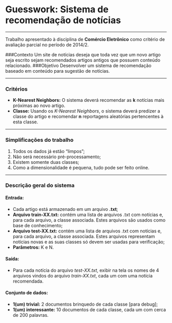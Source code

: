 # Guesswork: Sistema de recomendação de notícias

---

Trabalho apresentado à disciplina de **Comércio Eletrônico** como critério de avaliação parcial no período de 2014/2.

###Contexto
Um site de notícias deseja que toda vez que um novo artigo seja escrito sejam recomendados artigos antigos que possuem conteúdo relacionado.
###Objetivo
Desenvolver um sistema de recomendação baseado em conteúdo para sugestão de notícias.

---------

### Critérios
- **K-Nearest Neighbors:** O sistema deverá recomendar as **k** notícias mais próximas ao novo artigo.
- **Classe:** Usando os *K-Nearest Neighbors*, o sistema deverá predizer a classe do artigo e recomendar **n** reportagens aleatórias pertencentes à esta classe.

---------

### Simplificações do trabalho
1. Todos os dados já estão “limpos”;
2. Não será necessário pré-processamento;
3. Existem somente duas classes;
4. Como a dimensionalidade é pequena, tudo pode ser feito online.

---

### Descrição geral do sistema
#### Entrada:
- Cada artigo está armazenado em um arquivo **.txt**;
- **Arquivo train-XX.txt:** contém uma lista de arquivos .txt com notícias e, para cada arquivo, a classe associada. Estes arquivos são usados como base de conhecimento;
- **Arquivo test-XX.txt:** contém uma lista de arquivos .txt com notícias e, para cada arquivo, a classe associada. Estes arquivos representam notícias novas e as suas classes só devem ser usadas para verificação;
- **Parâmetros:** K e N.

#### Saída:
- Para cada notícia do arquivo *test-XX.txt*, exibir na tela os nomes de 4 arquivos vindos do arquivo *train-XX.txt*, cada um com uma notícia recomendada.

#### Conjunto de dados:
- **1(um) trivial:** 2 documentos brinquedo de cada classe [para debug];
- **1(um) interessante:** 10 documentos de cada classe, cada um com cerca de 200 palavras.